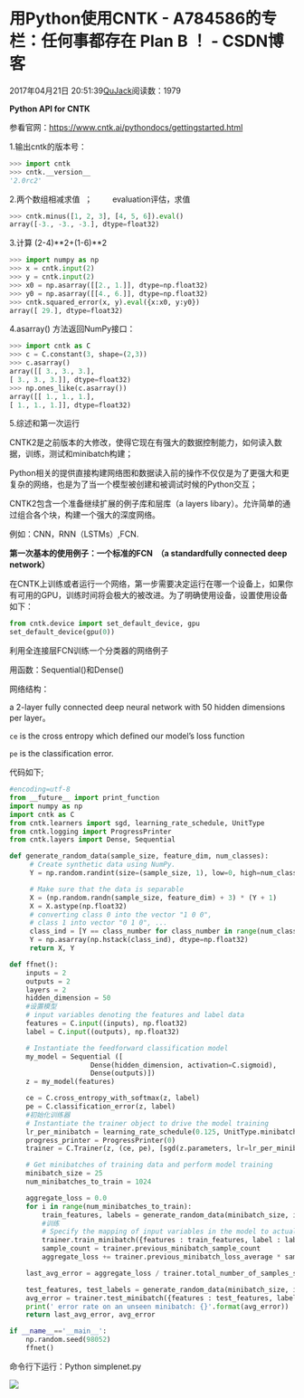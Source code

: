 # 用Python使用CNTK - A784586的专栏：任何事都存在 Plan B ！ - CSDN博客





2017年04月21日 20:51:39[QuJack](https://me.csdn.net/A784586)阅读数：1979










**Python API for CNTK**


参看官网：https://www.cntk.ai/pythondocs/gettingstarted.html

1.输出cntk的版本号：



```python
>>> import cntk
>>> cntk.__version__
'2.0rc2'
```



2.两个数组相减求值  ；         evaluation评估，求值


```python
>>> cntk.minus([1, 2, 3], [4, 5, 6]).eval()
array([-3., -3., -3.], dtype=float32)
```



3.计算 (2-4)**2+(1-6)**2



```python
>>> import numpy as np
>>> x = cntk.input(2)
>>> y = cntk.input(2)
>>> x0 = np.asarray([[2., 1.]], dtype=np.float32)
>>> y0 = np.asarray([[4., 6.]], dtype=np.float32)
>>> cntk.squared_error(x, y).eval({x:x0, y:y0})
array([ 29.], dtype=float32)
```



4.asarray() 方法返回NumPy接口：



```python
>>> import cntk as C
>>> c = C.constant(3, shape=(2,3))
>>> c.asarray()
array([[ 3., 3., 3.],
[ 3., 3., 3.]], dtype=float32)
>>> np.ones_like(c.asarray())
array([[ 1., 1., 1.],
[ 1., 1., 1.]], dtype=float32)
```



5.综述和第一次运行

CNTK2是之前版本的大修改，使得它现在有强大的数据控制能力，如何读入数据，训练，测试和minibatch构建；

Python相关的提供直接构建网络图和数据读入前的操作不仅仅是为了更强大和更复杂的网络，也是为了当一个模型被创建和被调试时候的Python交互；

CNTK2包含一个准备继续扩展的例子库和层库（a layers libary）。允许简单的通过组合各个块，构建一个强大的深度网络。

例如：CNN，RNN（LSTMs）,FCN.




**第一次基本的使用例子：一个标准的FCN  （a standardfully connected deep network）**

在CNTK上训练或者运行一个网络，第一步需要决定运行在哪一个设备上，如果你有可用的GPU，训练时间将会极大的被改进。为了明确使用设备，设置使用设备如下：



```python
from cntk.device import set_default_device, gpu
set_default_device(gpu(0))
```



利用全连接层FCN训练一个分类器的网络例子

用函数：Sequential()和Dense()

网络结构：

a 2-layer fully connected
 deep neural network with 50 hidden dimensions per layer。


`ce` is
 the cross entropy which defined our model’s loss function

`pe` is
 the classification error.





代码如下;



```python
#encoding=utf-8
from __future__ import print_function
import numpy as np
import cntk as C
from cntk.learners import sgd, learning_rate_schedule, UnitType
from cntk.logging import ProgressPrinter
from cntk.layers import Dense, Sequential

def generate_random_data(sample_size, feature_dim, num_classes):
     # Create synthetic data using NumPy.
     Y = np.random.randint(size=(sample_size, 1), low=0, high=num_classes)

     # Make sure that the data is separable
     X = (np.random.randn(sample_size, feature_dim) + 3) * (Y + 1)
     X = X.astype(np.float32)
     # converting class 0 into the vector "1 0 0",
     # class 1 into vector "0 1 0", ...
     class_ind = [Y == class_number for class_number in range(num_classes)]
     Y = np.asarray(np.hstack(class_ind), dtype=np.float32)
     return X, Y

def ffnet():
    inputs = 2
    outputs = 2
    layers = 2
    hidden_dimension = 50
	#设置模型
    # input variables denoting the features and label data
    features = C.input((inputs), np.float32)
    label = C.input((outputs), np.float32)

    # Instantiate the feedforward classification model
    my_model = Sequential ([
                    Dense(hidden_dimension, activation=C.sigmoid),
                    Dense(outputs)])
    z = my_model(features)

    ce = C.cross_entropy_with_softmax(z, label)
    pe = C.classification_error(z, label)
	#初始化训练器
    # Instantiate the trainer object to drive the model training
    lr_per_minibatch = learning_rate_schedule(0.125, UnitType.minibatch)
    progress_printer = ProgressPrinter(0)
    trainer = C.Trainer(z, (ce, pe), [sgd(z.parameters, lr=lr_per_minibatch)], [progress_printer])

    # Get minibatches of training data and perform model training
    minibatch_size = 25
    num_minibatches_to_train = 1024

    aggregate_loss = 0.0
    for i in range(num_minibatches_to_train):
        train_features, labels = generate_random_data(minibatch_size, inputs, outputs)
        #训练
		# Specify the mapping of input variables in the model to actual minibatch data to be trained with
        trainer.train_minibatch({features : train_features, label : labels})
        sample_count = trainer.previous_minibatch_sample_count
        aggregate_loss += trainer.previous_minibatch_loss_average * sample_count

    last_avg_error = aggregate_loss / trainer.total_number_of_samples_seen

    test_features, test_labels = generate_random_data(minibatch_size, inputs, outputs)
    avg_error = trainer.test_minibatch({features : test_features, label : test_labels})
    print(' error rate on an unseen minibatch: {}'.format(avg_error))
    return last_avg_error, avg_error

if __name__=='__main__':
	np.random.seed(98052)
	ffnet()
```
命令行下运行：Python simplenet.py



![](https://img-blog.csdn.net/20170515202122401?watermark/2/text/aHR0cDovL2Jsb2cuY3Nkbi5uZXQvQTc4NDU4Ng==/font/5a6L5L2T/fontsize/400/fill/I0JBQkFCMA==/dissolve/70/gravity/Center)












